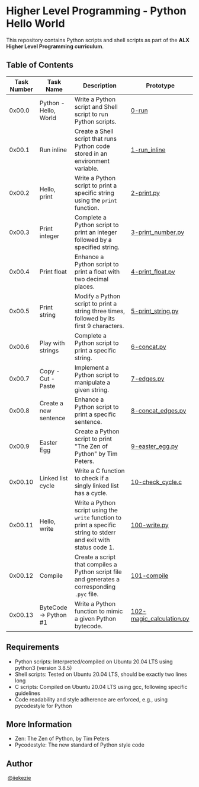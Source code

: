 # Higher Level Programming - Python Hello World

This repository contains Python scripts and shell scripts as part of the **ALX Higher Level Programming curriculum**.

## Table of Contents


| Task Number | Task Name                          | Description                                                                                                           | Prototype                            |
|-------------|------------------------------------|-----------------------------------------------------------------------------------------------------------------------|--------------------------------------|
| 0x00.0      | Python - Hello, World              | Write a Python script and Shell script to run Python scripts.                                                         | [0-run](./0x00-python-hello_world/0-run)              |
| 0x00.1      | Run inline                         | Create a Shell script that runs Python code stored in an environment variable.                                        | [1-run_inline](./0x00-python-hello_world/1-run_inline) |
| 0x00.2      | Hello, print                       | Write a Python script to print a specific string using the `print` function.                                          | [2-print.py](./0x00-python-hello_world/2-print.py)    |
| 0x00.3      | Print integer                      | Complete a Python script to print an integer followed by a specified string.                                           | [3-print_number.py](./0x00-python-hello_world/3-print_number.py) |
| 0x00.4      | Print float                        | Enhance a Python script to print a float with two decimal places.                                                      | [4-print_float.py](./0x00-python-hello_world/4-print_float.py) |
| 0x00.5      | Print string                       | Modify a Python script to print a string three times, followed by its first 9 characters.                              | [5-print_string.py](./0x00-python-hello_world/5-print_string.py) |
| 0x00.6      | Play with strings                  | Complete a Python script to print a specific string.                                                                    | [6-concat.py](./0x00-python-hello_world/6-concat.py)  |
| 0x00.7      | Copy - Cut - Paste                 | Implement a Python script to manipulate a given string.                                                                | [7-edges.py](./0x00-python-hello_world/7-edges.py)    |
| 0x00.8      | Create a new sentence               | Enhance a Python script to print a specific sentence.                                                                  | [8-concat_edges.py](./0x00-python-hello_world/8-concat_edges.py) |
| 0x00.9      | Easter Egg                         | Create a Python script to print "The Zen of Python" by Tim Peters.                                                     | [9-easter_egg.py](./0x00-python-hello_world/9-easter_egg.py) |
| 0x00.10     | Linked list cycle                  | Write a C function to check if a singly linked list has a cycle.                                                      | [10-check_cycle.c](./0x00-python-hello_world/10-check_cycle.c) |
| 0x00.11     | Hello, write                       | Write a Python script using the `write` function to print a specific string to stderr and exit with status code 1.      | [100-write.py](./0x00-python-hello_world/100-write.py) |
| 0x00.12     | Compile                            | Create a script that compiles a Python script file and generates a corresponding `.pyc` file.                           | [101-compile](./0x00-python-hello_world/101-compile) |
| 0x00.13     | ByteCode -> Python #1              | Write a Python function to mimic a given Python bytecode.                                                              | [102-magic_calculation.py](./0x00-python-hello_world/102-magic_calculation.py) |

## Requirements
- Python scripts: Interpreted/compiled on Ubuntu 20.04 LTS using python3 (version 3.8.5)
- Shell scripts: Tested on Ubuntu 20.04 LTS, should be exactly two lines long
- C scripts: Compiled on Ubuntu 20.04 LTS using gcc, following specific guidelines
- Code readability and style adherence are enforced, e.g., using pycodestyle for Python

## More Information
- Zen: The Zen of Python, by Tim Peters
- Pycodestyle: The new standard of Python style code

## Author
​
[@iiekezie](iiekezie)
